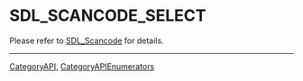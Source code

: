 # SDL_SCANCODE_SELECT

Please refer to [SDL_Scancode](SDL_Scancode) for details.

----
[CategoryAPI](CategoryAPI), [CategoryAPIEnumerators](CategoryAPIEnumerators)

